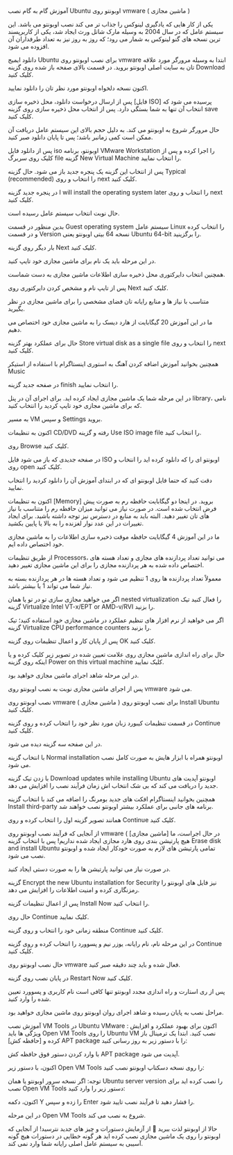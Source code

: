آموزش گام به گام نصب Ubuntu اوبونتو روی vmware ( ماشین مجازی )

یکی از کار هایی که یادگیری لینوکس را جذاب تر می کند نصب اوبونتو می باشد. این سیستم عامل که در سال 2004 به وسیله مارک شاتل ورث ایجاد شد، یکی از کاربرپسند ترین نسخه های گنو لینوکس به شمار می رود؛ که روز به روز نیز به تعداد طرفداران آن افزوده می شود.

دانلود ایمیج Ubuntu برای نصب اوبونتو روی vmware
ابتدا به وسیله مرورگر مورد علاقه تان به سایت اصلی اوبونتو بروید. در قسمت بالای صفحه باز شده روی گزینه Download کلیک کنید.

اکنون نسخه دلخواه اوبونتو مورد نظر تان را دانلود نمایید.

پس از ارسال درخواست دانلود، محل ذخیره سازی [فایل ISO] پرسیده می شود که انتخاب آن تنها به شما بستگی دارد. پس از انتخاب محل ذخیره سازی روی گزینه save کلیک کنید.

حال مرورگر شروع به اوبونتو می کند. به دلیل حجم بالای این سیستم عامل دریافت آن ممکن است کمی زمانبر باشد؛ پس تا پایان دانلود صبر کنید.

پس از دانلود فایل iso اوبونتو، برنامه VMware Workstation را اجرا کرده و پس از کلیک روی سربرگ file گزینه New Virtual Machine را انتخاب نمایید.

پس از انتخاب این گزینه یک پنجره جدید باز می شود. حال گزینه Typical (recommended) را انتخاب و روی next کلیک کنید.

در پنجره جدید گزینه I will install the operating system later را انتخاب و روی next کلیک کنید.

حال نوبت انتخاب سیستم عامل رسیده است.

بدین منظور در قسمت Guest operating system سیستم عامل Linux را انتخاب کرده و در قسمت Version نسخه 64 بیتی اوبونتو یعنی Ubuntu 64-bit را برگزینید.

بار دیگر روی گزینه Next کلیک کنید.

در این مرحله باید یک نام برای ماشین مجازی خود تایپ کنید.

همچنین انتخاب دایرکتوری محل ذخیره سازی اطلاعات ماشین مجازی به دست شماست.

پس از تایپ نام و مشخص کردن دایرکتوری روی Next کلیک کنید.

متناسب با نیاز ها و منابع رایانه تان فضای مشخصی را برای ماشین مجازی در نظر بگیرید.

ما در این آموزش 20 گیگابایت از هارد دیسک را به ماشین مجازی خود اختصاص می دهیم.

حال برای عملکرد بهتر گزینه Store virtual disk as a single file را انتخاب و روی next کلیک کنید.

همچنین بخوانید آموزش اضافه کردن آهنگ به استوری اینستاگرام با استفاده از استیکر Music

در صفحه جدید گزینه finish را انتخاب نمایید.

در این مرحله شما یک ماشین مجازی ایجاد کرده اید. برای اجرای آن در پنل library، نامی که برای ماشین مجازی خود تایپ کردید را انتخاب کنید.

به مسیر VM و سپس Settings بروید.

اکنون به تنظیمات CD/DVD رفته و گزینه Use ISO image file را انتخاب کنید.

روی Browse کلیک کنید.

در صفحه جدیدی که باز می شود فایل ISO اوبونتو ای را که دانلود کرده اید را انتخاب و روی open کلیک کنید.

دقت کنید که حتما فایل اوبونتو ای که در ابتدای آموزش آن را دانلود کردید را انتخاب نمایید.

اکنون به تنظیمات [Memory] بروید. در اینجا دو گیگابایت حافظه رم به صورت پیش فرض انتخاب شده است. در صورت نیاز می توانید میزان حافظه رم را متناسب با نیاز های تان تغییر دهید. البته باید به منابع در دسترس نیز توجه داشته باشید. برای ایجاد تغییرات در این عدد نوار لغزنده را به بالا یا پایین بکشید.

ما در این آموزش 4 گیگابایت حافظه موقت ذخیره سازی اطلاعات را به ماشین مجازی خود اختصاص داده ایم.

از طریق تنظیمات Processors، می توانید تعداد پردازنده های مجازی و تعداد هسته های اختصاص داده شده به هر پردازنده مجازی را برای این ماشین مجازی تغییر دهید.

معمولاً تعداد پردازنده ها روی 1 تنظیم می شود و تعداد هسته ها در هر پردازنده بسته به نیاز شما می تواند 1 یا بیشتر باشد.

اگر می خواهید مجازی سازی تو در تو یا همان nested virtualization را فعال کنید تیک گزینه Virtualize Intel VT-x/EPT or AMD-v/RVI را بزنید.

اگر می خواهید از نرم افزار های تنظیم عملکرد در ماشین مجازی خود استفاده کنید؛ تیک گزینه Virtualize CPU performance counters را بزنید.

پس از پایان کار و اعمال تنظیمات روی گزینه OK کلیک کنید.

حال برای راه اندازی ماشین مجازی روی علامت تعیین شده در تصویر زیر کلیک کرده و یا اینکه روی گزینه Power on this virtual machine کلیک نمایید.

در این مرحله شاهد اجرای ماشین مجازی خواهید بود.

پس از اجرای ماشین مجازی نوبت به نصب اوبونتو روی vmware می شود.

نصب اوبونتو روی vmware ( ماشین مجازی )
برای نصب اوبونتو روی Install Ubuntu کلیک کنید.

در قسمت تنظیمات کیبورد زبان مورد نظر خود را انتخاب کرده و روی گزینه Continue کلیک کنید.

در این صفحه سه گزینه دیده می شود.

با انتخاب گزینه Normal installation اوبونتو همراه با ابزار هایش به صورت کامل نصب می شود.

با زدن تیک گزینه Download updates while installing Ubuntu اوبونتو آپدیت های جدید را دریافت می کند که بی شک انتخاب اش زمان فرآیند نصب را افزایش می دهد.

همچنین بخوانید اینستاگرام افکت های جدید بومرنگ را اضافه می کند
با انتخاب گزینه Install third-party برنامه های جانبی برای عملکرد بیشتر اوبونتو نصب خواهند شد.

همانند تصویر گزینه اول را انتخاب کرده و روی Continue کلیک کنید.

از آنجایی که فرآیند نصب اوبونتو روی vmware ( [ماشین مجازی] در حال اجراست، ما هیچ پارتیشن بندی روی هارد مجازی ایجاد شده نداریم! پس با انتخاب گزینه Erase disk and install Ubuntu تمامی پارتیشن های لازم به صورت خودکار ایجاد شده و اوبونتو نصب می شود.

در صورت نیاز می توانید پارتیشن ها را به صورت دستی ایجاد کنید.

گزینه Encrypt the new Ubuntu installation for Security نیز فایل های اوبونتو را رمزنگاری کرده و امنیت اطلاعات را افزایش می دهد.

پس از اعمال تنظیمات گزینه Install Now را انتخاب کنید.

حال روی Continue کلیک نمایید.

منطقه زمانی خود را انتخاب و روی گزینه Continue کلیک کنید.

در این مرحله نام، نام رایانه، یوزر نیم و پسوورد را انتخاب کرده و روی گزینه Continue کلیک کنید.

حال نصب اوبونتو روی vmware فعال شده و باید چند دقیقه صبر کنید.

در پایان نصب روی گزینه Restart Now کلیک کنید.

پس از ری استارت و راه اندازی مجدد اوبونتو تنها کافی است نام کاربری و پسوورد تعیین شده را وارد کنید.

مراحل نصب به پایان رسیده و شاهد اجرای روان اوبونتو روی ماشین مجازی خواهید بود.

آموزش نصب VM Tools در Ubuntu VMware :
اکنون برای بهبود عملکرد و افزایش ویژگی ها باید Open VM Tools را روی Ubuntu VM نصب کنید. ابتدا یک ترمینال باز کرده و [حافظه کش] APT package را با دستور زیر به روز رسانی کنید:

با وارد کردن دستور فوق حافظه کش APT package آپدیت می شود.

اکنون، با دستور زیر Open VM Tools را روی نسخه دسکتاپ اوبونتو نصب کنید:

توجه: اگر نسخه سرور اوبونتو یا همان Ubuntu server version را نصب کرده اید برای نصب Open VM Tools دستور زیر را وارد کنید:

اکنون، دکمه Y را زده و سپس Enter را فشار دهید تا فرآیند نصب تایید شود.

در این مرحله Open VM Tools شروع به نصب می کند.

حالا از اوبونتو لذت ببرید 🙂 از آزمایش دستورات و چیز های جدید نترسید! از آنجایی که اوبونتو را روی یک ماشین مجازی نصب کرده اید هر گونه خطایی در دستورات هیچ گونه آسیبی به سیستم عامل اصلی رایانه شما وارد نمی کند.
